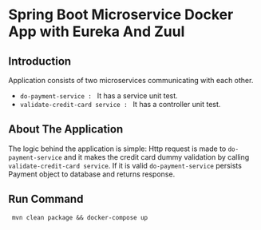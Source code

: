 # Spring Boot Microservice Docker App with Eureka And Zuul

## Introduction

Application consists of two microservices communicating with each other. 
* `do-payment-service : ` It has a service unit test.
* `validate-credit-card service : ` It has a controller unit test.

## About The Application

The logic behind the application is simple:
Http request is made to `do-payment-service` and it makes the credit card dummy validation by calling `validate-credit-card service`.
If it is valid `do-payment-service` persists Payment object to database and returns response.

## Run Command
```
 mvn clean package && docker-compose up
```
